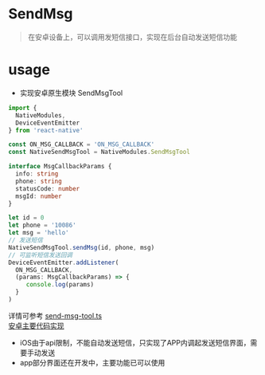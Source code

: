 # SendMsg
> 在安卓设备上，可以调用发短信接口，实现在后台自动发送短信功能

# usage
- 实现安卓原生模块 SendMsgTool
```typescript
import {
  NativeModules,
  DeviceEventEmitter
} from 'react-native'

const ON_MSG_CALLBACK = 'ON_MSG_CALLBACK'
const NativeSendMsgTool = NativeModules.SendMsgTool

interface MsgCallbackParams {
  info: string
  phone: string
  statusCode: number
  msgId: number
}

let id = 0
let phone = '10086'
let msg = 'hello'
// 发送短信
NativeSendMsgTool.sendMsg(id, phone, msg)
// 可监听短信发送回调
DeviceEventEmitter.addListener(
  ON_MSG_CALLBACK,
  (params: MsgCallbackParams) => {
     console.log(params)
  }
)
```
详情可参考 [send-msg-tool.ts](https://github.com/linjiajian999/SendMsg/blob/master/src/send-msg-tool/index.ts)  
[安卓主要代码实现](https://github.com/linjiajian999/SendMsg/blob/master/android/app/src/main/java/com/facebook/react/modules/SendMsgTool/SendMsgTool.java)
- iOS由于api限制，不能自动发送短信，只实现了APP内调起发送短信界面，需要手动发送
- app部分界面还在开发中，主要功能已可以使用
